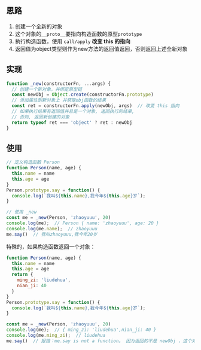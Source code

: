 ## 思路
1. 创建一个全新的对象
2. 这个对象的`__proto__`要指向构造函数的原型`prototype`
3. 执行构造函数，使用 `call/apply` **改变 this 的指向**
4. 返回值为object类型则作为new方法的返回值返回，否则返回上述全新对象

## 实现
```js
function _new(constructorFn, ...args) {
  // 创建一个新对象，并绑定原型链
  const newObj = Object.create(constructorFn.prototype)
  // 添加属性到新对象上 并获取obj函数的结果
  const ret = constructorFn.apply(newObj, args)  // 改变 this 指向
  // 如果执行结果有返回值并且是一个对象, 返回执行的结果,
  // 否则, 返回新创建的对象
  return typeof ret === 'object' ? ret : newObj
}
```

## 使用
```js
// 定义构造函数 Person
function Person(name, age) {
  this.name = name
  this.age = age
}
Person.prototype.say = function() {
  console.log(`我叫${this.name},我今年${this.age}岁`);
}

// 使用 _new
const me = _new(Person, 'zhaoyuuu', 20)
console.log(me);  // Person { name: 'zhaoyuuu', age: 20 }
console.log(me.name);  // zhaoyuuu
me.say()  // 我叫zhaoyuuu,我今年20岁
```

特殊的，如果构造函数返回一个对象：
```js
function Person(name, age) {
  this.name = name
  this.age = age
  return {
    ming_zi: 'liudehua',
    nian_ji: 40
  }
}
Person.prototype.say = function() {
  console.log(`我叫${this.name},我今年${this.age}岁`);
}

const me = _new(Person, 'zhaoyuuu', 20)
console.log(me);  // { ming_zi: 'liudehua',nian_ji: 40 }
console.log(me.ming_zi);  // liudehua
me.say()  // 报错：me.say is not a function。 因为返回的不是 newObj ，这个对象没有绑定原型链
```